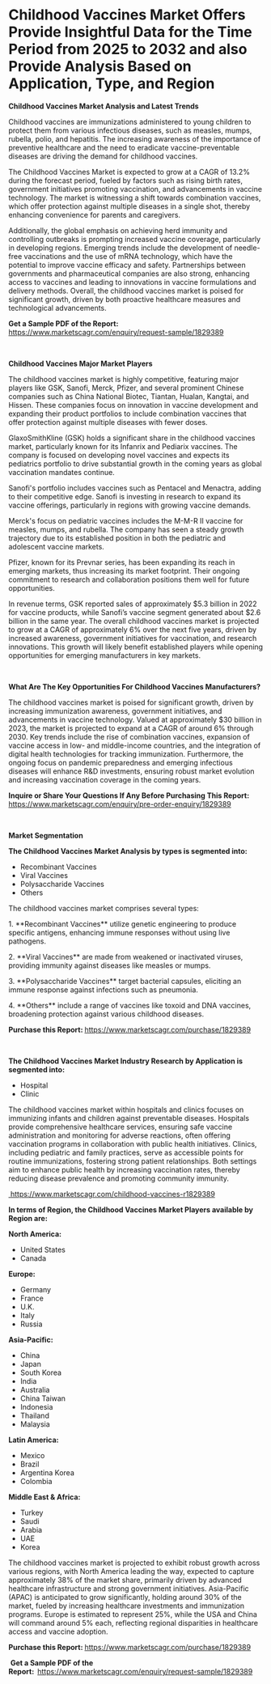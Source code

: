 <p><h1>Childhood Vaccines Market Offers Provide Insightful Data for the Time Period from 2025 to 2032 and also Provide Analysis Based on Application, Type, and Region</h1></p><p><strong>Childhood Vaccines Market Analysis and Latest Trends</strong></p>
<p><p>Childhood vaccines are immunizations administered to young children to protect them from various infectious diseases, such as measles, mumps, rubella, polio, and hepatitis. The increasing awareness of the importance of preventive healthcare and the need to eradicate vaccine-preventable diseases are driving the demand for childhood vaccines. </p><p>The Childhood Vaccines Market is expected to grow at a CAGR of 13.2% during the forecast period, fueled by factors such as rising birth rates, government initiatives promoting vaccination, and advancements in vaccine technology. The market is witnessing a shift towards combination vaccines, which offer protection against multiple diseases in a single shot, thereby enhancing convenience for parents and caregivers.</p><p>Additionally, the global emphasis on achieving herd immunity and controlling outbreaks is prompting increased vaccine coverage, particularly in developing regions. Emerging trends include the development of needle-free vaccinations and the use of mRNA technology, which have the potential to improve vaccine efficacy and safety. Partnerships between governments and pharmaceutical companies are also strong, enhancing access to vaccines and leading to innovations in vaccine formulations and delivery methods. Overall, the childhood vaccines market is poised for significant growth, driven by both proactive healthcare measures and technological advancements.</p></p>
<p><strong>Get a Sample PDF of the Report:&nbsp;</strong> <a href="https://www.marketscagr.com/enquiry/request-sample/1829389?utm_campaign=3576&utm_medium=2&utm_source=Github&utm_content=ia&utm_term=19042025&utm_id=childhood-vaccines">https://www.marketscagr.com/enquiry/request-sample/1829389</a></p>
<p>&nbsp;</p>
<p><strong>Childhood Vaccines Major Market Players</strong></p>
<p><p>The childhood vaccines market is highly competitive, featuring major players like GSK, Sanofi, Merck, Pfizer, and several prominent Chinese companies such as China National Biotec, Tiantan, Hualan, Kangtai, and Hissen. These companies focus on innovation in vaccine development and expanding their product portfolios to include combination vaccines that offer protection against multiple diseases with fewer doses.</p><p>GlaxoSmithKline (GSK) holds a significant share in the childhood vaccines market, particularly known for its Infanrix and Pediarix vaccines. The company is focused on developing novel vaccines and expects its pediatrics portfolio to drive substantial growth in the coming years as global vaccination mandates continue.</p><p>Sanofi's portfolio includes vaccines such as Pentacel and Menactra, adding to their competitive edge. Sanofi is investing in research to expand its vaccine offerings, particularly in regions with growing vaccine demands.</p><p>Merck's focus on pediatric vaccines includes the M-M-R II vaccine for measles, mumps, and rubella. The company has seen a steady growth trajectory due to its established position in both the pediatric and adolescent vaccine markets.</p><p>Pfizer, known for its Prevnar series, has been expanding its reach in emerging markets, thus increasing its market footprint. Their ongoing commitment to research and collaboration positions them well for future opportunities.</p><p>In revenue terms, GSK reported sales of approximately $5.3 billion in 2022 for vaccine products, while Sanofi’s vaccine segment generated about $2.6 billion in the same year. The overall childhood vaccines market is projected to grow at a CAGR of approximately 6% over the next five years, driven by increased awareness, government initiatives for vaccination, and research innovations. This growth will likely benefit established players while opening opportunities for emerging manufacturers in key markets.</p></p>
<p>&nbsp;</p>
<p><strong>What Are The Key Opportunities For Childhood Vaccines Manufacturers?</strong></p>
<p><p>The childhood vaccines market is poised for significant growth, driven by increasing immunization awareness, government initiatives, and advancements in vaccine technology. Valued at approximately $30 billion in 2023, the market is projected to expand at a CAGR of around 6% through 2030. Key trends include the rise of combination vaccines, expansion of vaccine access in low- and middle-income countries, and the integration of digital health technologies for tracking immunization. Furthermore, the ongoing focus on pandemic preparedness and emerging infectious diseases will enhance R&D investments, ensuring robust market evolution and increasing vaccination coverage in the coming years.</p></p>
<p><strong>Inquire or Share Your Questions If Any Before Purchasing This Report:</strong> <a href="https://www.marketscagr.com/enquiry/pre-order-enquiry/1829389?utm_campaign=3576&utm_medium=2&utm_source=Github&utm_content=ia&utm_term=19042025&utm_id=childhood-vaccines">https://www.marketscagr.com/enquiry/pre-order-enquiry/1829389</a></p>
<p>&nbsp;</p>
<p><strong>Market Segmentation</strong></p>
<p><strong>The Childhood Vaccines Market Analysis by types is segmented into:</strong></p>
<p><ul><li>Recombinant Vaccines</li><li>Viral Vaccines</li><li>Polysaccharide Vaccines</li><li>Others</li></ul></p>
<p><p>The childhood vaccines market comprises several types: </p><p>1. **Recombinant Vaccines** utilize genetic engineering to produce specific antigens, enhancing immune responses without using live pathogens.  </p><p>2. **Viral Vaccines** are made from weakened or inactivated viruses, providing immunity against diseases like measles or mumps.  </p><p>3. **Polysaccharide Vaccines** target bacterial capsules, eliciting an immune response against infections such as pneumonia.  </p><p>4. **Others** include a range of vaccines like toxoid and DNA vaccines, broadening protection against various childhood diseases.</p></p>
<p><strong>Purchase this Report:&nbsp;</strong><a href="https://www.marketscagr.com/purchase/1829389?utm_campaign=3576&utm_medium=2&utm_source=Github&utm_content=ia&utm_term=19042025&utm_id=childhood-vaccines">https://www.marketscagr.com/purchase/1829389</a></p>
<p>&nbsp;</p>
<p><strong>The Childhood Vaccines Market Industry Research by Application is segmented into:</strong></p>
<p><ul><li>Hospital</li><li>Clinic</li></ul></p>
<p><p>The childhood vaccines market within hospitals and clinics focuses on immunizing infants and children against preventable diseases. Hospitals provide comprehensive healthcare services, ensuring safe vaccine administration and monitoring for adverse reactions, often offering vaccination programs in collaboration with public health initiatives. Clinics, including pediatric and family practices, serve as accessible points for routine immunizations, fostering strong patient relationships. Both settings aim to enhance public health by increasing vaccination rates, thereby reducing disease prevalence and promoting community immunity.</p></p>
<p><a href="https://www.marketscagr.com/childhood-vaccines-r1829389?utm_campaign=3576&utm_medium=2&utm_source=Github&utm_content=ia&utm_term=19042025&utm_id=childhood-vaccines">&nbsp;https://www.marketscagr.com/childhood-vaccines-r1829389</a></p>
<p><strong>In terms of Region, the Childhood Vaccines Market Players available by Region are:</strong></p>
<p>
    <p> <strong> North America: </strong>
        <ul>
            <li>United States</li>
            <li>Canada</li>
        </ul>
        </p> 
    <p> <strong> Europe: </strong>
        <ul>
            <li>Germany</li>
            <li>France</li>
            <li>U.K.</li>
            <li>Italy</li>
            <li>Russia</li>
        </ul>
        </p> 
    <p> <strong> Asia-Pacific: </strong>
        <ul>
            <li>China</li>
            <li>Japan</li>
            <li>South Korea</li>
            <li>India</li>
            <li>Australia</li>
            <li>China Taiwan</li>
            <li>Indonesia</li>
            <li>Thailand</li>
            <li>Malaysia</li>
        </ul>
        </p> 
    <p> <strong> Latin America: </strong>
        <ul>
            <li>Mexico</li>
            <li>Brazil</li>
            <li>Argentina Korea</li>
            <li>Colombia</li>
        </ul>
        </p> 
    <p> <strong> Middle East & Africa: </strong>
        <ul>
            <li>Turkey</li>
            <li>Saudi</li>
            <li>Arabia</li>
            <li>UAE</li>
            <li>Korea</li>
        </ul>
    </p>
    </p>
<p><p>The childhood vaccines market is projected to exhibit robust growth across various regions, with North America leading the way, expected to capture approximately 38% of the market share, primarily driven by advanced healthcare infrastructure and strong government initiatives. Asia-Pacific (APAC) is anticipated to grow significantly, holding around 30% of the market, fueled by increasing healthcare investments and immunization programs. Europe is estimated to represent 25%, while the USA and China will command around 5% each, reflecting regional disparities in healthcare access and vaccine adoption.</p></p>
<p><strong>Purchase this Report: </strong><a href="https://www.marketscagr.com/purchase/1829389?utm_campaign=3576&utm_medium=2&utm_source=Github&utm_content=ia&utm_term=19042025&utm_id=childhood-vaccines">https://www.marketscagr.com/purchase/1829389</a></p>
<p>&nbsp;<strong>Get a Sample PDF of the Report:&nbsp;&nbsp;</strong><a href="https://www.marketscagr.com/enquiry/request-sample/1829389?utm_campaign=3576&utm_medium=2&utm_source=Github&utm_content=ia&utm_term=19042025&utm_id=childhood-vaccines">https://www.marketscagr.com/enquiry/request-sample/1829389</a></p>
<p><strong></strong></p>
<p><p></p><p></p><p></p></p>